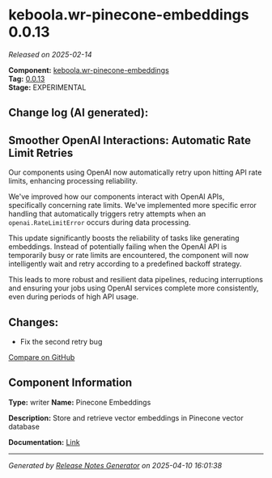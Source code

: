 #  keboola.wr-pinecone-embeddings 0.0.13

_Released on 2025-02-14_

**Component:** [keboola.wr-pinecone-embeddings](https://github.com/keboola/component-embeddings-v2)  
**Tag:** [0.0.13](https://github.com/keboola/component-embeddings-v2/releases/tag/0.0.13)  
**Stage:** EXPERIMENTAL


## Change log (AI generated):
## Smoother OpenAI Interactions: Automatic Rate Limit Retries
Our components using OpenAI now automatically retry upon hitting API rate limits, enhancing processing reliability.

We've improved how our components interact with OpenAI APIs, specifically concerning rate limits. We've implemented more specific error handling that automatically triggers retry attempts when an `openai.RateLimitError` occurs during data processing.

This update significantly boosts the reliability of tasks like generating embeddings. Instead of potentially failing when the OpenAI API is temporarily busy or rate limits are encountered, the component will now intelligently wait and retry according to a predefined backoff strategy.

This leads to more robust and resilient data pipelines, reducing interruptions and ensuring your jobs using OpenAI services complete more consistently, even during periods of high API usage.



## Changes:



- Fix the second retry bug 



[Compare on GitHub](https://github.com/keboola/component-embeddings-v2/compare/0.0.12...0.0.13)



## Component Information
**Type:** writer
**Name:** Pinecone Embeddings

**Description:** Store and retrieve vector embeddings in Pinecone vector database


**Documentation:** [Link](https://github.com/keboola/component-embeddings-v2/blob/master/README.md)



---
_Generated by [Release Notes Generator](https://github.com/keboola/release-notes-generator)
on 2025-04-10 16:01:38_